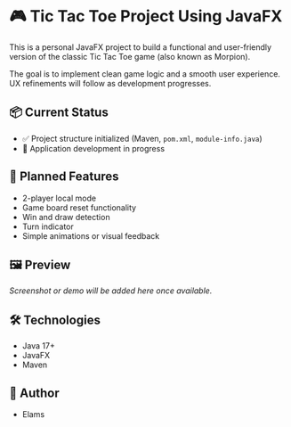 # 🎮 Tic Tac Toe Project Using JavaFX

This is a personal JavaFX project to build a functional and user-friendly version of the classic Tic Tac Toe game (also known as Morpion).

The goal is to implement clean game logic and a smooth user experience. UX refinements will follow as development progresses.

## 📦 Current Status

- ✅ Project structure initialized (Maven, `pom.xml`, `module-info.java`)
- 🚧 Application development in progress

## 🧩 Planned Features

- 2-player local mode
- Game board reset functionality
- Win and draw detection
- Turn indicator
- Simple animations or visual feedback

## 🖼️ Preview

*Screenshot or demo will be added here once available.*

## 🛠 Technologies

- Java 17+
- JavaFX
- Maven

## 👤 Author

- Elams
